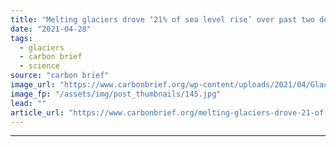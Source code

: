 ```yaml
---
title: "Melting glaciers drove ‘21% of sea level rise’ over past two decades"
date: "2021-04-28"
tags: 
  - glaciers
  - carbon brief
  - science
source: "carbon brief"
image_url: "https://www.carbonbrief.org/wp-content/uploads/2021/04/Glacier-Bay-Alaska-583x372.jpg"
image_fp: "/assets/img/post_thumbnails/145.jpg"
lead: ""
article_url: "https://www.carbonbrief.org/melting-glaciers-drove-21-of-sea-level-rise-over-past-two-decades"
---
```


---
